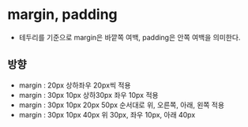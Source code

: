 # margin, padding

- 테두리를 기준으로 margin은 바깥쪽 여백, padding은 안쪽 여백을 의미한다.

## 방향

- margin : 20px 상하좌우 20px씩 적용
- margin : 30px 10px 상하30px 좌우 10px 적용
- margin : 30px 10px 20px 50px 순서대로 위, 오른쪽, 아래, 왼쪽 적용
- margin : 30px 10px 40px 위 30px, 좌우 10px, 아래 40px
